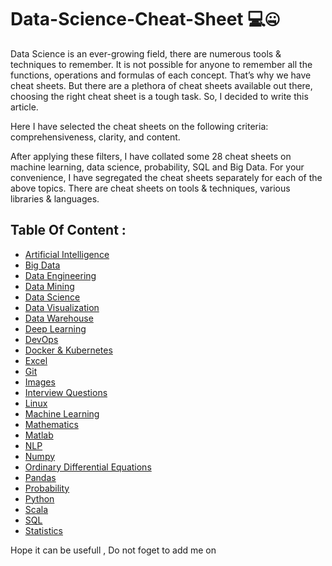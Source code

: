 # Data-Science-Cheat-Sheet 💻🤐

Data Science is an ever-growing field, there are numerous tools & techniques to remember. It is not possible for anyone to remember all the functions, operations and formulas of each concept. That’s why we have cheat sheets. But there are a plethora of cheat sheets available out there, choosing the right cheat sheet is a tough task. So, I decided to write this article.

Here I have selected the cheat sheets on the following criteria: comprehensiveness, clarity, and content.

After applying these filters, I have collated some 28 cheat sheets on machine learning, data science, probability, SQL and Big Data. For your convenience, I have segregated the cheat sheets separately for each of the above topics. There are cheat sheets on tools & techniques, various libraries & languages.

## Table Of Content : 

- [Artificial Intelligence](https://github.com/Faisal-Shahrani/Data-Science-Cheat-Sheet/tree/main/Artificial%20Intelligence)
- [Big Data](https://github.com/Faisal-Shahrani/Data-Science-Cheat-Sheet/tree/main/Big%20Data%20Analytics)
- [Data Engineering](https://github.com/Faisal-Shahrani/Data-Science-Cheat-Sheet/tree/main/Data%20Engineering)
- [Data Mining](https://github.com/Faisal-Shahrani/Data-Science-Cheat-Sheet/tree/main/Data%20Mining)
- [Data Science](https://github.com/Faisal-Shahrani/Data-Science-Cheat-Sheet/tree/main/Data%20Science)
- [Data Visualization](https://github.com/Faisal-Shahrani/Data-Science-Cheat-Sheet/tree/main/Data%20Visualization)
- [Data Warehouse](https://github.com/Faisal-Shahrani/Data-Science-Cheat-Sheet/tree/main/Data%20Warehouse)
- [Deep Learning](https://github.com/Faisal-Shahrani/Data-Science-Cheat-Sheet/tree/main/Deep%20Learning)
- [DevOps](https://github.com/Faisal-Shahrani/Data-Science-Cheat-Sheet/tree/main/DevOps)
- [Docker & Kubernetes](Docker%20&%20Kubernetes/README.md)
- [Excel](https://github.com/Faisal-Shahrani/Data-Science-Cheat-Sheet/tree/main/Excel)
- [Git](https://github.com/Faisal-Shahrani/Data-Science-Cheat-Sheet/tree/main/Git)
- [Images](https://github.com/Faisal-Shahrani/Data-Science-Cheat-Sheet/tree/main/Images)
- [Interview Questions](https://github.com/Faisal-Shahrani/Data-Science-Cheat-Sheet/tree/main/Interview%20Questions)
- [Linux](https://github.com/Faisal-Shahrani/Data-Science-Cheat-Sheet/tree/main/Linux)
- [Machine Learning](https://github.com/abhat222/Data-Science--Cheat-Sheet#machine-learning)
- [Mathematics](https://github.com/Faisal-Shahrani/Data-Science-Cheat-Sheet/tree/main/Mathematics)
- [Matlab](https://github.com/Faisal-Shahrani/Data-Science-Cheat-Sheet/tree/main/Matlab)
- [NLP](https://github.com/Faisal-Shahrani/Data-Science-Cheat-Sheet/tree/main/NLP)
- [Numpy](https://github.com/Faisal-Shahrani/Data-Science-Cheat-Sheet/tree/main/Numpy)
- [Ordinary Differential Equations](https://github.com/Faisal-Shahrani/Data-Science-Cheat-Sheet/tree/main/Ordinary%20Differential%20Equations)
- [Pandas](https://github.com/Faisal-Shahrani/Data-Science-Cheat-Sheet/tree/main/Pandas)
- [Probability](https://github.com/Faisal-Shahrani/Data-Science-Cheat-Sheet/tree/main/Probability)
- [Python](https://github.com/Faisal-Shahrani/Data-Science-Cheat-Sheet/tree/main/Python)
- [Scala](https://github.com/Faisal-Shahrani/Data-Science-Cheat-Sheet/tree/main/Scala)
- [SQL](https://github.com/Faisal-Shahrani/Data-Science-Cheat-Sheet/tree/main/SQL)
- [Statistics](https://github.com/Faisal-Shahrani/Data-Science-Cheat-Sheet/tree/main/Statistics)


Hope it can be usefull , Do not foget to add me on <i class="fa fa-twitter" aria-hidden="true"></i>
